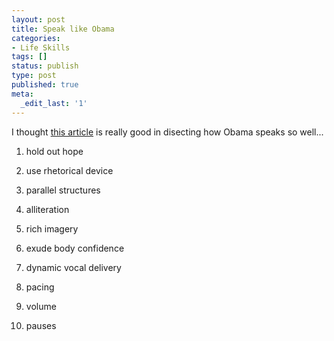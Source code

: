 ```yaml
---
layout: post
title: Speak like Obama
categories:
- Life Skills
tags: []
status: publish
type: post
published: true
meta:
  _edit_last: '1'
---
```

I thought [this article](http://www.businessweek.com/smallbiz/content/mar2008/sb2008033_156351.htm) is really good in disecting how Obama speaks so well...

1. hold out hope
2. use rhetorical device
  1. parallel structures
  2. alliteration
  3. rich imagery

4. exude body confidence
5. dynamic vocal delivery
  1. pacing
  2. volume
  3. pauses

